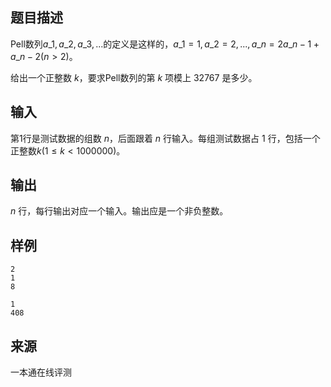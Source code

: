 ## 题目描述

Pell数列$a\_1,a\_2,a\_3, ...$的定义是这样的，$a\_1 = 1, a\_2 = 2, ... , a\_n = 2 a\_{n−1} + a\_{n-2}(n>2)$。

给出一个正整数 $k$，要求Pell数列的第 $k$ 项模上 $32767$ 是多少。

## 输入

第1行是测试数据的组数 $n$，后面跟着 $n$ 行输入。每组测试数据占 $1$ 行，包括一个正整数$k (1≤k<1000000)$。

## 输出

$n$ 行，每行输出对应一个输入。输出应是一个非负整数。

## 样例

```input1
2
1
8
```

```output1
1
408

```


 ## 来源

 一本通在线评测 